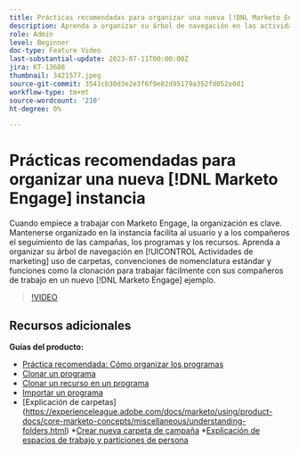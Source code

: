 ```yaml
---
title: Prácticas recomendadas para organizar una nueva [!DNL Marketo Engage] instancia
description: Aprenda a organizar su árbol de navegación en las actividades de marketing mediante carpetas, convenciones de nomenclatura estándar y funciones como la clonación para trabajar fácilmente con sus compañeros en una nueva instancia de Marketo Engage.
role: Admin
level: Beginner
doc-type: Feature Video
last-substantial-update: 2023-07-11T00:00:00Z
jira: KT-13608
thumbnail: 3421577.jpeg
source-git-commit: 3541cb30d3e2e3f6f9e82d95179a352fd052e0d1
workflow-type: tm+mt
source-wordcount: '210'
ht-degree: 0%

---
```



# Prácticas recomendadas para organizar una nueva [!DNL Marketo Engage] instancia

Cuando empiece a trabajar con Marketo Engage, la organización es clave. Mantenerse organizado en la instancia facilita al usuario y a los compañeros el seguimiento de las campañas, los programas y los recursos. Aprenda a organizar su árbol de navegación en [!UICONTROL Actividades de marketing] uso de carpetas, convenciones de nomenclatura estándar y funciones como la clonación para trabajar fácilmente con sus compañeros de trabajo en un nuevo [!DNL Marketo Engage] ejemplo. 

>[!VIDEO](https://video.tv.adobe.com/v/3421577/?learn=on)

## Recursos adicionales

**Guías del producto:**

* [Práctica recomendada: Cómo organizar los programas](https://experienceleague.adobe.com/docs/marketo/using/product-docs/core-marketo-concepts/programs/working-with-programs/best-practice-how-to-organize-your-programs.html)
* [Clonar un programa](https://experienceleague.adobe.com/docs/marketo/using/product-docs/core-marketo-concepts/programs/working-with-programs/clone-a-program.html)
* [Clonar un recurso en un programa](https://experienceleague.adobe.com/docs/marketo/using/product-docs/core-marketo-concepts/programs/working-with-programs/clone-an-asset-in-a-program.html)
* [Importar un programa](https://experienceleague.adobe.com/docs/marketo/using/product-docs/core-marketo-concepts/programs/working-with-programs/import-a-program.html)
* [Explicación de carpetas] (https://experienceleague.adobe.com/docs/marketo/using/product-docs/core-marketo-concepts/miscellaneous/understanding-folders.html) *[Crear nueva carpeta de campaña](https://experienceleague.adobe.com/docs/marketo/using/product-docs/core-marketo-concepts/miscellaneous/create-new-campaign-folder.html)
*[Explicación de espacios de trabajo y particiones de persona](https://experienceleague.adobe.com/docs/marketo/using/product-docs/administration/workspaces-and-person-partitions/understanding-workspaces-and-person-partitions.html)
